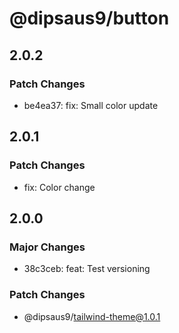 # @dipsaus9/button

## 2.0.2

### Patch Changes

- be4ea37: fix: Small color update

## 2.0.1

### Patch Changes

- fix: Color change

## 2.0.0

### Major Changes

- 38c3ceb: feat: Test versioning

### Patch Changes

- @dipsaus9/tailwind-theme@1.0.1
